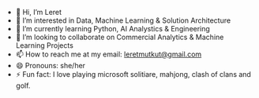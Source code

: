 - 👋 Hi, I’m Leret
- 👀 I’m interested in Data, Machine Learning & Solution Architecture
- 🌱 I’m currently learning Python, AI Analystics & Engineering 
- 💞️ I’m looking to collaborate on Commercial Analytics & Machine Learning Projects 
- 📫 How to reach me at my email: leretmutkut@gmail.com
- 😄 Pronouns: she/her
- ⚡ Fun fact: I love playing microsoft solitiare, mahjong, clash of clans and golf.

<!---
Leret7777/Leret7777 is a ✨ special ✨ repository because its `README.md` (this file) appears on your GitHub profile.
You can click the Preview link to take a look at your changes.
--->

